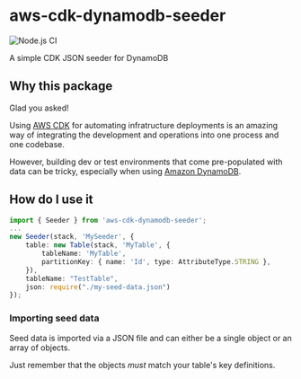 # aws-cdk-dynamodb-seeder

![Node.js CI](https://github.com/elegantdevelopment/aws-cdk-dynamodb-seeder/workflows/Node.js%20CI/badge.svg)

A simple CDK JSON seeder for DynamoDB

## Why this package

Glad you asked!

Using [AWS CDK] for automating infratructure deployments is an amazing way of integrating the development and operations into one process and one codebase.

However, building dev or test environments that come pre-populated with data can be tricky, especially when using [Amazon DynamoDB].

## How do I use it

```ts
import { Seeder } from 'aws-cdk-dynamodb-seeder';
...
new Seeder(stack, 'MySeeder', {
    table: new Table(stack, 'MyTable', {
        tableName: 'MyTable',
        partitionKey: { name: 'Id', type: AttributeType.STRING },
    }),
    tableName: "TestTable",
    json: require("./my-seed-data.json")
});
```

### Importing seed data

Seed data is imported via a JSON file and can either be a single object or an array of objects.

Just remember that the objects *must* match your table's key definitions.

   [AWS CDK]: https://aws.amazon.com/cdk
   [Amazon DynamoDB]: https://aws.amazon.com/dynamodb
